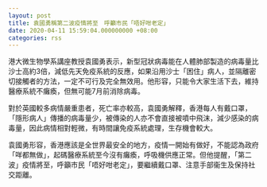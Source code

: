 ```yaml
---
layout: post
title: 袁國勇稱第二波疫情將至　呼籲市民「唔好咁老定」
date: 2020-04-11 15:59:04.000000000 +08:00
categories: rss
---
```


港大微生物學系講座教授袁國勇表示，新型冠狀病毒能在人體肺部製造的病毒量比沙士高約3倍，減低先天免疫系統的反應，如果沿用沙士「困住」病人，並隔離密切接觸者的方法，一定不可行及完全無效用。他形容，只能令大家生活下去，維持醫療系統不癱瘓，但無可能7月前消除病毒。

對於英國較多病情嚴重患者，死亡率亦較高，袁國勇解釋，香港每人有戴口罩，「隱形病人」傳播的病毒量少，被傳染的人亦不會直接被噴中飛沫，減少感染的病毒量，因此病情相對輕微，有時間讓免疫系統處理，生存機會較大。

袁國勇形容，香港應該是全世界最安全的地方，疫情一開始有做好，不能認為政府「咩都無做」，起碼醫療系統至今沒有癱瘓，呼吸機供應正常。但他提醒，「第二波」疫情將至，呼籲市民「唔好咁老定」，要繼續戴口罩、注意手部衞生及保持社交距離。

